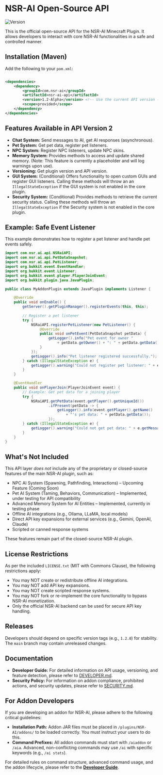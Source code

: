 # NSR-AI Open-Source API

![Version](https://img.shields.io/badge/Version-1.2--Alpha-blue.svg)

This is the official open-source API for the NSR-AI Minecraft Plugin. It allows developers to interact with core NSR-AI functionalities in a safe and controlled manner.

## Installation (Maven)

Add the following to your `pom.xml`:

```xml

<dependencies>
    <dependency>
        <groupId>com.nsr-ai</groupId>
        <artifactId>nsr-ai-api</artifactId>
        <version>1.2-Alpha</version> <!-- Use the current API version -->
        <scope>provided</scope>
    </dependency>
</dependencies>
```

## Features Available in API Version 2

*   **Chat System:** Send messages to AI, get AI responses (asynchronous).
*   **Pet System:** Get pet data, register pet listeners.
*   **NPC System:** Register NPC listeners, update NPC skins.
*   **Memory System:** Provides methods to access and update shared memory. (Note: This feature is currently a placeholder and will log warnings upon use).
*   **Versioning:** Get plugin version and API version.
*   **GUI System:** (Conditional) Offers functionality to open custom GUIs and register GUI listeners. Calling these methods will throw an an `IllegalStateException` if the GUI system is not enabled in the core plugin.
*   **Security System:** (Conditional) Provides methods to retrieve the current security status. Calling these methods will throw an `IllegalStateException` if the Security system is not enabled in the core plugin.

## Example: Safe Event Listener

This example demonstrates how to register a pet listener and handle pet events safely.

```java
import com.nsr.ai.api.NSRaiAPI;
import com.nsr.ai.api.PetDataSnapshot;
import com.nsr.ai.api.PetListener;
import org.bukkit.event.EventHandler;
import org.bukkit.event.Listener;
import org.bukkit.event.player.PlayerJoinEvent;
import org.bukkit.plugin.java.JavaPlugin;

public class MyAddonPlugin extends JavaPlugin implements Listener {

    @Override
    public void onEnable() {
        getServer().getPluginManager().registerEvents(this, this);
        
        // Register a pet listener
        try {
            NSRaiAPI.registerPetListener(new PetListener() {
                @Override
                public void onPetEvent(PetDataSnapshot petData) {
                    getLogger().info("Pet event for owner " 
                        + petData.getOwner() + ": " + petData.getData());
                }
            });
            getLogger().info("Pet listener registered successfully.");
        } catch (IllegalStateException e) {
            getLogger().warning("Could not register pet listener: " + e.getMessage());
        }
    }

    @EventHandler
    public void onPlayerJoin(PlayerJoinEvent event) {
        // Example: Get pet data for a joining player
        try {
            NSRaiAPI.getPetData(event.getPlayer().getUniqueId())
                    .ifPresent(petData -> {
                        getLogger().info(event.getPlayer().getName() 
                            + "'s pet data: " + petData.getData());
                    });
        } catch (IllegalStateException e) {
            getLogger().warning("Could not get pet data: " + e.getMessage());
        }
    }
}
```

## What's Not Included

This API layer *does not* include any of the proprietary or closed-source features of the main NSR-AI plugin, such as:

*   NPC AI System (Spawning, Pathfinding, Interactions) – Upcoming Feature (Coming Soon)
*   Pet AI System (Taming, Behaviors, Communication) – Implemented, under testing for API compatibility
*   Advanced Memory System for AI Entities – Implemented, currently in testing phase
*   Offline AI integrations (e.g., Ollama, LLaMA, local models)
*   Direct API key expansions for external services (e.g., Gemini, OpenAI, Claude)
*   Scripted or canned response systems

These features remain part of the closed-source NSR-AI plugin.

## **License Restrictions**

As per the included `LICENSE.txt` (MIT with Commons Clause), the following restrictions apply:

*   You may NOT create or redistribute offline AI integrations.
*   You may NOT add API key expansions.
*   You may NOT create scripted response systems.
*   You may NOT fork or re-implement the core functionality to bypass NSR-AI monetization.
*   Only the official NSR-AI backend can be used for secure API key handling.

## Releases

Developers should depend on specific version tags (e.g., `1.2.0`) for stability. The `main` branch may contain unreleased changes.

## Documentation

*   **Developer Guide:** For detailed information on API usage, versioning, and feature detection, please refer to [DEVELOPER.md](DEVELOPER.md).
*   **Security Policy:** For information on addon compliance, prohibited actions, and security updates, please refer to [SECURITY.md](SECURITY.md).

## For Addon Developers

If you are developing an addon for NSR-AI, please adhere to the following critical guidelines:

*   **Installation Path:** Addon JAR files must be placed in `/plugins/NSR-AI/addons/` to be loaded correctly. You must instruct your users to do this.
*   **Command Prefixes:** All addon commands must start with `/aiaddon` or `/aia`. Advanced, non-conflicting commands may use `/ai` with specific keywords (e.g., `/ai stats`).

For detailed rules on command structure, advanced command usage, and the addon lifecycle, please refer to the **[Developer Guide](DEVELOPER.md)**.
